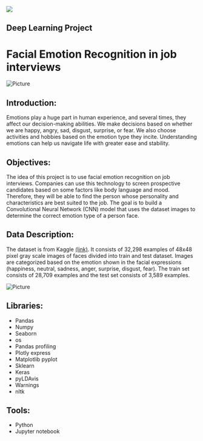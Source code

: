 ![](https://academy.sdaia.gov.sa/assets/images/academy-logo.png)
##  Deep Learning Project
#   Facial Emotion Recognition in job interviews

![Picture](http://www.auposcn.com/upfile/2019/07/20190704130522_188.jpg)

## Introduction: 
Emotions play a huge part in human experience, and several times, they affect our decision-making abilities. We make decisions based on whether we are happy, angry, sad, disgust, surprise, or fear. We also choose activities and hobbies based on the emotion type they incite. Understanding emotions can help us navigate life with greater ease and stability.


## Objectives:
The idea of this project is to use facial emotion recognition on job interviews. Companies can use this technology to screen prospective candidates based on some factors like body language and mood. Therefore, they will be able to find the person whose personality and characteristics are best suited to the job. The goal is to build a Convolutional Neural Network (CNN) model that uses the dataset images to determine the correct emotion type of a person face.


## Data Description:
The dataset is from Kaggle [(link)](https://www.kaggle.com/msambare/fer2013). It consists of 32,298 examples of 48x48 pixel gray scale images of faces divided into train and test dataset. Images are categorized based on the emotion shown in the facial expressions (happiness, neutral, sadness, anger, surprise, disgust, fear). The train set consists of 28,709 examples and the test set consists of 3,589 examples.

![Picture](https://media.springernature.com/original/springer-static/image/chp%3A10.1007%2F978-3-319-66790-4_1/MediaObjects/440234_1_En_1_Fig2_HTML.gif)


## Libraries:
* Pandas 
* Numpy 
* Seaborn 
* os
* Pandas profiling 
* Plotly express 
* Matplotlib pyplot 
* Sklearn 
* Keras
* pyLDAvis
* Warnings
* nltk


## Tools:
* Python
* Jupyter notebook


